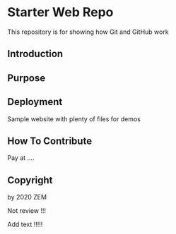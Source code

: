 # Starter Web Repo

This repository is for showing how Git and GitHub work


## Introduction


## Purpose

## Deployment

Sample website with plenty of files for demos

## How To Contribute

Pay at ....


## Copyright
by 2020 ZEM


Not review !!!

Add text !!!!!